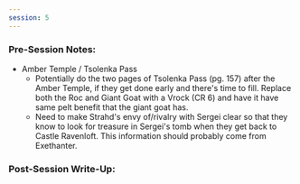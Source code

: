 ```yaml
---
session: 5
---
```


### Pre-Session Notes:

* Amber Temple / Tsolenka Pass
	* Potentially do the two pages of Tsolenka Pass (pg. 157) after the Amber Temple, if they get done early and there's time to fill. Replace both the Roc and Giant Goat with a Vrock (CR 6) and have it have same pelt benefit that the giant goat has.
	* Need to make Strahd's envy of/rivalry with Sergei clear so that they know to look for treasure in Sergei's tomb when they get back to Castle Ravenloft. This information should probably come from Exethanter.

### Post-Session Write-Up:
